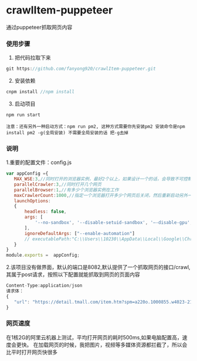 # crawlItem-puppeteer
通过puppeteer抓取网页内容
### 使用步骤
1. 把代码拉取下来
 ```javaScript
git https://github.com/fanyong920/crawlItem-puppeteer.git
```
2. 安装依赖
 ```javaScript
cnpm install //npm install
```
3. 启动项目
 ```javaScript
npm run start
```
`注意：还有另外一种启动方式：npm run pm2, 这种方式需要你先安装pm2 安装命令是npm install pm2 -g(全局安装) 不需要全局安装的话 把-g去掉`
### 说明
1.重要的配置文件：config.js
 ```javaScript
var appConfig ={
    MAX_WSE:3,//同时打开的浏览器实例，最好2个以上，如果设计一个的话，会导致不可控制的意外
    parallelCrawler:3,//同时打开几个网页
    parallelBrowser:1,//有多少个浏览器实例在工作
    maxCrawlerCount:1000,//指定一个浏览器打开多少个网页后关闭，然后重新启动另外一个浏览器实例
    launchOptions:
    {
        headless: false,
        args: [
            '--no-sandbox', '--disable-setuid-sandbox', '–-disable-gpu', '--use-gl=swiftshader', '--disable-gl-drawing-for-tests'
        ],
        ignoreDefaultArgs: ["--enable-automation"]
        // executablePath:"C:\\Users\\10230\\AppData\\Local\\Google\\Chrome\\Application\\chrome.exe"
    }
}
module.exports =  appConfig;
```
2.该项目没有做界面，默认的端口是8082,默认提供了一个抓取网页的接口/crawl,其属于post请求，按照以下配置就能抓取到网页的页面内容
 ```javaScript
Content-Type:application/json
请求体：
{
    "url": "https://detail.tmall.com/item.htm?spm=a220o.1000855.w4023-21272238550.7.c8f34443QTZRqw&id=607562031325&sku_properties=122216443:6280099462"
}
```
### 网页速度
在1核2G的阿里云机器上测试，平均打开网页的耗时500ms,如果电脑配置高，速度会更快。
在加载网页的时候，我把图片，视频等多媒体资源都拦截了，所以会比平时打开网页快很多
